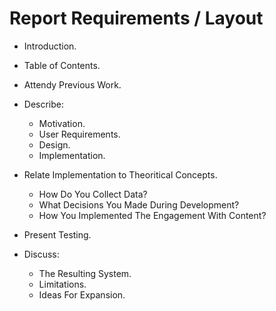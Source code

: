# Report Requirements / Layout

- Introduction.

- Table of Contents.

- Attendy Previous Work.

- Describe:

  - Motivation.
  - User Requirements.
  - Design.
  - Implementation.

- Relate Implementation to Theoritical Concepts.

  - How Do You Collect Data?
  - What Decisions You Made During Development?
  - How You Implemented The Engagement With Content?

- Present Testing.

- Discuss:
  - The Resulting System.
  - Limitations.
  - Ideas For Expansion.
